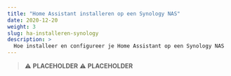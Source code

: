 ```yaml
---
title: "Home Assistant installeren op een Synology NAS"
date: 2020-12-20
weight: 3
slug: ha-installeren-synology
description: >
  Hoe installeer en configureer je Home Assistant op een Synology NAS
---
```


> :warning: **PLACEHOLDER**
> :warning: **PLACEHOLDER**
